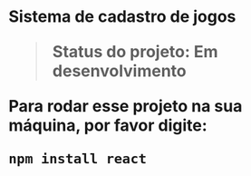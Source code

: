 <h1> Sistema de cadastro de jogos </1>

> Status do projeto: Em desenvolvimento 

Para rodar esse projeto na sua máquina, por favor digite:

```
npm install react
```
